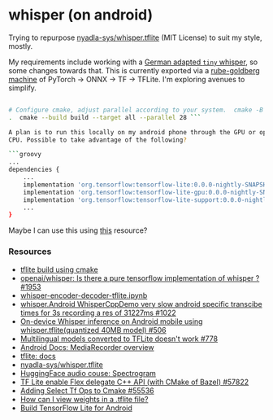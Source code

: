 # whisper (on android)

Trying to repurpose
[nyadla-sys/whisper.tflite](https://github.com/nyadla-sys/whisper.tflite) (MIT
License) to suit my style, mostly. 

My requirements include working with a [German adapted `tiny`
whisper](https://huggingface.co/aware-ai/whisper-tiny-german), so some changes
towards that. This is currently exported via a [rube-goldberg
machine](https://en.wikipedia.org/wiki/Rube_Goldberg_machine) of PyTorch ->
ONNX -> TF -> TFLite. I'm exploring avenues to simplify. 


```bash git clone --recursive https://github.com/jerinphilip/whisper.tflite.git

# Configure cmake, adjust parallel according to your system.  cmake -B build -S
.  cmake --build build --target all --parallel 28 ```

A plan is to run this locally on my android phone through the GPU or optimized
CPU. Possible to take advantage of the following?

```groovy
...
dependencies {
    ...
    implementation 'org.tensorflow:tensorflow-lite:0.0.0-nightly-SNAPSHOT'
    implementation 'org.tensorflow:tensorflow-lite-gpu:0.0.0-nightly-SNAPSHOT'
    implementation 'org.tensorflow:tensorflow-lite-support:0.0.0-nightly-SNAPSHOT'
    ...
}
```

Maybe I can use this using [this](https://stackoverflow.com/a/55144057/4565794) resource?

### Resources

* [tflite build using cmake](https://www.tensorflow.org/lite/guide/build_cmake)
* [openai/whisper: Is there a pure tensorflow implementation of whisper ? #1953](https://github.com/openai/whisper/discussions/1953)
* [whisper-encoder-decoder-tflite.ipynb](https://colab.research.google.com/github/usefulsensors/openai-whisper/blob/main/notebooks/whisper_encoder_decoder_tflite.ipynb)
* [whisper.Android WhisperCppDemo very slow android specific transcibe times for 3s recording a res of 31227ms #1022](https://github.com/ggerganov/whisper.cpp/issues/1022)
* [On-device Whisper inference on Android mobile using whisper.tflite(quantized 40MB model) #506](https://github.com/openai/whisper/discussions/506)
* [Multilingual models converted to TFLite doesn't work #778](https://github.com/openai/whisper/discussions/778)
* [Android Docs:  MediaRecorder overview](https://developer.android.com/media/platform/mediarecorder)
* [tflite: docs](https://www.tensorflow.org/lite/guide)
* [nyadla-sys/whisper.tflite](https://github.com/nyadla-sys/whisper.tflite)
* [HuggingFace audio couse: Spectrogram](https://huggingface.co/learn/audio-course/en/chapter1/audio_data#spectrogram)
* [TF Lite enable Flex delegate C++ API (with CMake of Bazel) #57822](https://github.com/tensorflow/tensorflow/issues/57822#issuecomment-1257127667)
* [Adding Select Tf Ops to Cmake #55536](https://github.com/tensorflow/tensorflow/issues/55536#issuecomment-1286369922)
* [How can I view weights in a .tflite file?](https://stackoverflow.com/a/52174193/4565794)
* [Build TensorFlow Lite for Android](https://www.tensorflow.org/lite/android/lite_build)
